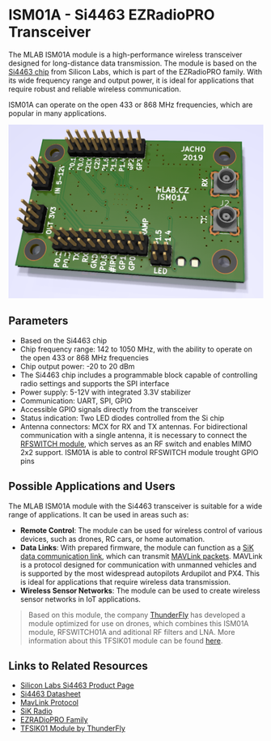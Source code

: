 # ISM01A - Si4463 EZRadioPRO Transceiver

The MLAB ISM01A module is a high-performance wireless transceiver designed for long-distance data transmission. The module is based on the [Si4463 chip](https://www.silabs.com/wireless/proprietary/ezradiopro-sub-ghz-ics/device.si4463?tab=specs) from Silicon Labs, which is part of the EZRadioPRO family. With its wide frequency range and output power, it is ideal for applications that require robust and reliable wireless communication. 

ISM01A can operate on the open 433 or 868 MHz frequencies, which are popular in many applications.

![Top view on ISM01A](doc/img/ISM01A_top_big.png)


## Parameters

- Based on the Si4463 chip
- Chip frequency range: 142 to 1050 MHz, with the ability to operate on the open 433 or 868 MHz frequencies
- Chip output power: -20 to 20 dBm
- The Si4463 chip includes a programmable block capable of controlling radio settings and supports the SPI interface
- Power supply: 5-12V with integrated 3.3V stabilizer
- Communication: UART, SPI, GPIO
- Accessible GPIO signals directly from the transceiver
- Status indication: Two LED diodes controlled from the Si chip
- Antenna connectors: MCX for RX and TX antennas. For bidirectional communication with a single antenna, it is necessary to connect the [RFSWITCH module](www.mlab.cz/module/RFSWITCH01/), which serves as an RF switch and enables MIMO 2x2 support. ISM01A is able to control RFSWITCH module trought GPIO pins

## Possible Applications and Users

The MLAB ISM01A module with the Si4463 transceiver is suitable for a wide range of applications. It can be used in areas such as:

- **Remote Control**: The module can be used for wireless control of various devices, such as drones, RC cars, or home automation.
- **Data Links**: With prepared firmware, the module can function as a [SiK data communication link](https://ardupilot.org/copter/docs/common-sik-telemetry-radio.html), which can transmit [MAVLink packets](https://mavlink.io/en/). MAVLink is a protocol designed for communication with unmanned vehicles and is supported by the most widespread autopilots Ardupilot and PX4. This is ideal for applications that require wireless data transmission.
- **Wireless Sensor Networks**: The module can be used to create wireless sensor networks in IoT applications.

> Based on this module, the company [ThunderFly](https://www.thunderfly.cz) has developed a module optimized for use on drones, which combines this ISM01A module, RFSWITCH01A and aditional RF filters and LNA. More information about this TFSIK01 module can be found [here](https://github.com/ThunderFly-aerospace/TFSIK01/).

## Links to Related Resources

- [Silicon Labs Si4463 Product Page](https://www.silabs.com/wireless/proprietary/ezradiopro-sub-ghz-ics/device.si4463?tab=specs)
- [Si4463 Datasheet](https://www.silabs.com/documents/public/data-sheets/Si4464-63-61-60.pdf)
- [MavLink Protocol](https://mavlink.io/en/)
- [SiK Radio](https://ardupilot.org/copter/docs/common-sik-telemetry-radio.html)
- [EZRADioPRO Family](https://www.silabs.com/wireless/proprietary/ezradiopro-sub-ghz-ics)
- [TFSIK01 Module by ThunderFly](https://github.com/ThunderFly-aerospace/TFSIK01/)
